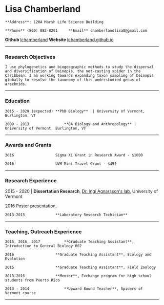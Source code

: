 # Lisa Chamberland

`**Address**: 120A Marsh Life Science Building`

`**Phone** (860) 882-8201     **Email** chamberlandlisa8@gmail.com`

**Github** [lchamberland](https://github.com/lchamberland)     **Website** [lchamberland.github.io](https://lchamberland.github.io) 

------

### Research Objectives

`I use phylogenetics and biogeographic methods to study the dispersal and diversification of Deinopis, the net-casting spider in the Caribbean. I am working towards expanding taxon sampling of Deinopis globally to resolve the taxonomy of this understudied genus of arachnids.`

------

### Education

`2015 - 2020 (expected) **PhD Biology**  | University of Vermont, Burlington, VT`

`2009 - 2013 				**BA Biology and Anthropology** | University of Vermont, Burlington, VT`

------

### Awards and Grants

`2016					Sigma Xi Grant in Research Award - $1000`

`2016					UVM Mini Travel Grant - $450`

------

### Research Experience

2015 - 2020 | **Dissertation Research**,  [Dr. Ingi Agnarsson's lab](https://www.uvm.edu/~biology/?Page=faculty/agnarsson.php&SM=facultysubmenu.html), University of Vermont	

2016					Poster presentation, 

`2013-2015				**Laboratory Research Techician**`

------

### Teaching, Outreach Experience

`2015, 2016, 2017			**Graduate Teaching Assistant**, Introduction to General Biology 002`

`2016					**Graduate Teaching Assistant**, Ecology and Evolution`

`2015 					**Graduate Teaching Assistant**, Field Zoology`

`2013-2016				**Mentor**, Exchange program for high school students from Puerto Rico`

`2013 - 2014				**Upward Bound Teacher**, Spiders of Vermont course`

------












